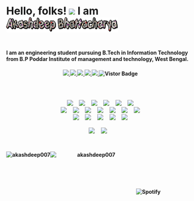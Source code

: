 <!-- ### Hi there 👋 -->

<!--
**akashdeep007/akashdeep007** is a ✨ _special_ ✨ repository because its `README.md` (this file) appears on your GitHub profile.

Here are some ideas to get you started:

- 🔭 I’m currently working on ...
- 🌱 I’m currently learning ...
- 👯 I’m looking to collaborate on ...
- 🤔 I’m looking for help with ...
- 💬 Ask me about ...
- 📫 How to reach me: ...
- 😄 Pronouns: ...
- ⚡ Fun fact: ...
-->

<!-- # [![akashdeep bhattacharya header](https://raw.githubusercontent.com/WaylonWalker/WaylonWalker/main/icon/gh-bannner-light.png)](https://waylonwalker.com) -->


<h1>Hello, folks! <img src="https://raw.githubusercontent.com/MartinHeinz/MartinHeinz/master/wave.gif" width="30px"> I am <img src="https://github.com/akashdeep007/akashdeep007/blob/main/name%20text.gif" height="40px" width="300px"><h1>

<h4>I am an engineering student pursuing B.Tech in Information Technology from B.P Poddar Institute of management and technology, West Bengal.<h4>

<p align="middle">
<a href="https://www.linkedin.com/in/akashdeep-bhattacharya-8aa417158/">
<img src="https://img.shields.io/badge/Linkedin-blue?style=flat&logo=linkedin&labelColor=blue">
</a>
<a href="mailto:akashdeepbhattacharya2011@gmail.com?subject=Hello%20Akashdeep,%20From%20Github">
<img src="https://img.shields.io/badge/-Gmail-%23db483b?style=flat&logo=Gmail&labelColor=red&logoColor=white">
</a>
<a href="https://www.facebook.com/akashdeep.bhattacharya7911/">
<img src="https://img.shields.io/badge/-Facebook-%230d8bf1?style=flat&logo=Facebook&logoColor=white">
</a>
<a href="https://www.instagram.com/_taken_for_granted_/">
<img src="https://img.shields.io/badge/-Instagram-%23E4405F?style=flat&logo=Instagram&logoColor=white">
</a>
<a href="https://twitter.com/beingakscool">
<img src="https://img.shields.io/badge/-Twitter-%231a91da?style=flat&logo=Twitter&logoColor=white">
</a>
<a target="_blank"><img src="https://visitor-badge.glitch.me/badge?page_id=akashdeep007.akashdeep007" alt="Vistor Badge"></a>
</p>
   <br/>
   <br/>
      <p align="center">
  <img src="https://img.shields.io/badge/-React-black?style=for-the-badge&logo=react" />&nbsp;&nbsp;&nbsp;&nbsp;
  <img src="https://img.shields.io/badge/-JavaScript-black?style=for-the-badge&logo=javascript" />&nbsp;&nbsp;&nbsp;&nbsp;
  <img src="https://img.shields.io/badge/-TypeScript-007ACC?style=for-the-badge&logo=typescript" />&nbsp;&nbsp;&nbsp;&nbsp;
  <img src="https://img.shields.io/badge/-Java-black?style=for-the-badge&logo=java" />&nbsp;&nbsp;&nbsp;&nbsp;
  <img src="https://img.shields.io/badge/-Python-black?style=for-the-badge&logo=Python" />&nbsp;&nbsp;&nbsp;&nbsp;
  <img src="https://img.shields.io/badge/-Flutter-black?style=for-the-badge&logo=Flutter&logoColor=007afb" />
  <br/>
  <img src="https://img.shields.io/badge/-Dart-black?style=for-the-badge&logo=dart&logoColor=007afb" />&nbsp;&nbsp;&nbsp;&nbsp;
  <img src="https://img.shields.io/badge/-Nodejs-black?style=for-the-badge&logo=Node.js" />&nbsp;&nbsp;&nbsp;&nbsp;
  <img src="https://img.shields.io/badge/-HTML5-E34F26?style=for-the-badge&logo=html5&logoColor=white" />&nbsp;&nbsp;&nbsp;&nbsp;
  <img src="https://img.shields.io/badge/-CSS3-1572B6?style=for-the-badge&logo=css3" />&nbsp;&nbsp;&nbsp;&nbsp;
  <img src="https://img.shields.io/badge/-MongoDB-black?style=for-the-badge&logo=mongodb" />&nbsp;&nbsp;&nbsp;&nbsp;
  <img src="https://img.shields.io/badge/-Git-black?style=for-the-badge&logo=git" />&nbsp;&nbsp;&nbsp;&nbsp;
  <img src="https://img.shields.io/badge/-GitHub-181717?style=for-the-badge&logo=github" />
  <br/>      
  <img src="https://img.shields.io/badge/-MYSQL-black?style=for-the-badge&logo=mysql&logoColor=007afb" />&nbsp;&nbsp;&nbsp;&nbsp;
  <img src="https://img.shields.io/badge/-Oracle-black?style=for-the-badge&logo=oracle" />&nbsp;&nbsp;&nbsp;&nbsp;
  <img src="https://img.shields.io/badge/-dart-black?style=for-the-badge&logo=dart" />&nbsp;&nbsp;&nbsp;&nbsp;
  <img src="https://img.shields.io/badge/-aws-black?style=for-the-badge&logo=aws" />&nbsp;&nbsp;&nbsp;&nbsp;
  <img src="https://img.shields.io/badge/-firebase-181717?style=for-the-badge&logo=firebase" />
  <br/>
  <br/>
  <img src="https://img.shields.io/badge/OS-Ubuntu%2020.04%20LTS-informational?style=for-the-badge&logo=ubuntu&logoColor=white" />&nbsp;&nbsp;&nbsp;&nbsp;
  <img src="https://img.shields.io/badge/Editor-VSCode-blue?style=for-the-badge&logo=visual-studio-code&logoColor=white" />&nbsp;&nbsp;&nbsp;&nbsp;
  <br/>
</p>
   <br/>
   <p align="center">
<img align="left" height="230" src="https://github-readme-stats.vercel.app/api?username=akashdeep007&&show_icons=true&count_private=true&theme=radical" alt="akashdeep007"/> 
<img align="left" height="240" width="230" src="https://github-readme-stats.vercel.app/api/top-langs/?username=akashdeep007&theme=nord" alt="akashdeep007" />
</p>
   <br/>
   <br/>
  <br/>
    <br/>
  <br/>
   <div align="left">
  
 ![Spotify](https://spotify-436ihai47-akashdeep007.vercel.app/api/spotify)
      
   </div>
